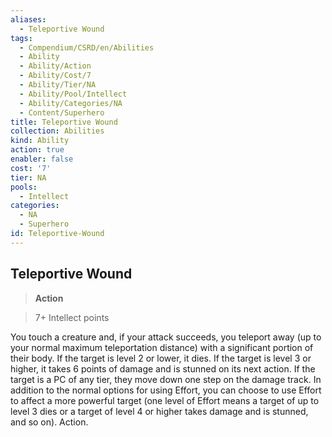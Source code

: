 ```yaml
---
aliases:
  - Teleportive Wound
tags:
  - Compendium/CSRD/en/Abilities
  - Ability
  - Ability/Action
  - Ability/Cost/7
  - Ability/Tier/NA
  - Ability/Pool/Intellect
  - Ability/Categories/NA
  - Content/Superhero
title: Teleportive Wound
collection: Abilities
kind: Ability
action: true
enabler: false
cost: '7'
tier: NA
pools:
  - Intellect
categories:
  - NA
  - Superhero
id: Teleportive-Wound
---
```

## Teleportive Wound    
>**Action**    
>7+ Intellect points  
    
You touch a creature and, if your attack succeeds, you teleport away (up to your normal maximum teleportation distance) with a significant portion of their body. If the target is level 2 or lower, it dies. If the target is level 3 or higher, it takes 6 points of damage and is stunned on its next action. If the target is a PC of any tier, they move down one step on the damage track. In addition to the normal options for using Effort, you can choose to use Effort to affect a more powerful target (one level of Effort means a target of up to level 3 dies or a target of level 4 or higher takes damage and is stunned, and so on). Action.
